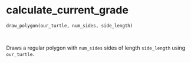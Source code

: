 # calculate_current_grade

`draw_polygon(our_turtle, num_sides, side_length)`

<br>

Draws a regular polygon with `num_sides` sides of length `side_length` using `our_turtle`.
